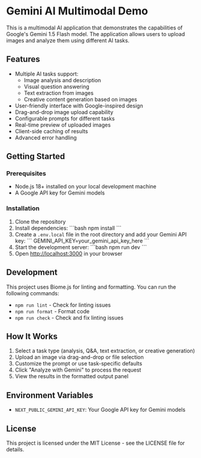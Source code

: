 # Gemini AI Multimodal Demo

This is a multimodal AI application that demonstrates the capabilities of Google's Gemini 1.5 Flash model. The application allows users to upload images and analyze them using different AI tasks.

## Features

- Multiple AI tasks support:
  - Image analysis and description
  - Visual question answering
  - Text extraction from images
  - Creative content generation based on images
- User-friendly interface with Google-inspired design
- Drag-and-drop image upload capability
- Configurable prompts for different tasks
- Real-time preview of uploaded images
- Client-side caching of results
- Advanced error handling

## Getting Started

### Prerequisites

- Node.js 18+ installed on your local development machine
- A Google API key for Gemini models

### Installation

1. Clone the repository
2. Install dependencies:
   \`\`\`bash
   npm install
   \`\`\`
3. Create a `.env.local` file in the root directory and add your Gemini API key:
   \`\`\`
   GEMINI_API_KEY=your_gemini_api_key_here
   \`\`\`
4. Start the development server:
   \`\`\`bash
   npm run dev
   \`\`\`
5. Open [http://localhost:3000](http://localhost:3000) in your browser

## Development

This project uses Biome.js for linting and formatting. You can run the following commands:

- `npm run lint` - Check for linting issues
- `npm run format` - Format code
- `npm run check` - Check and fix linting issues

## How It Works

1. Select a task type (analysis, Q&A, text extraction, or creative generation)
2. Upload an image via drag-and-drop or file selection
3. Customize the prompt or use task-specific defaults
4. Click "Analyze with Gemini" to process the request
5. View the results in the formatted output panel

## Environment Variables

- `NEXT_PUBLIC_GEMINI_API_KEY`: Your Google API key for Gemini models

## License

This project is licensed under the MIT License - see the LICENSE file for details.
